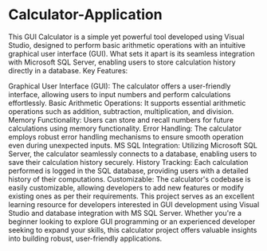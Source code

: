 # Calculator-Application
This GUI Calculator is a simple yet powerful tool developed using Visual Studio, designed to perform basic arithmetic operations with an intuitive graphical user interface (GUI). What sets it apart is its seamless integration with Microsoft SQL Server, enabling users to store calculation history directly in a database.
Key Features:

Graphical User Interface (GUI): The calculator offers a user-friendly interface, allowing users to input numbers and perform calculations effortlessly.
Basic Arithmetic Operations: It supports essential arithmetic operations such as addition, subtraction, multiplication, and division.
Memory Functionality: Users can store and recall numbers for future calculations using memory functionality.
Error Handling: The calculator employs robust error handling mechanisms to ensure smooth operation even during unexpected inputs.
MS SQL Integration: Utilizing Microsoft SQL Server, the calculator seamlessly connects to a database, enabling users to save their calculation history securely.
History Tracking: Each calculation performed is logged in the SQL database, providing users with a detailed history of their computations.
Customizable: The calculator's codebase is easily customizable, allowing developers to add new features or modify existing ones as per their requirements.
This project serves as an excellent learning resource for developers interested in GUI development using Visual Studio and database integration with MS SQL Server. Whether you're a beginner looking to explore GUI programming or an experienced developer seeking to expand your skills, this calculator project offers valuable insights into building robust, user-friendly applications.
